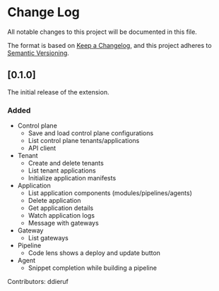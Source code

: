 # Change Log

All notable changes to this project will be documented in this file.

The format is based on [Keep a Changelog](https://keepachangelog.com/en/1.1.0/),
and this project adheres to [Semantic Versioning](https://semver.org/spec/v2.0.0.html).

## [0.1.0]

The initial release of the extension.

### Added

- Control plane
  - Save and load control plane configurations
  - List control plane tenants/applications
  - API client
- Tenant
  - Create and delete tenants
  - List tenant applications
  - Initialize application manifests
- Application
  - List application components (modules/pipelines/agents)
  - Delete application
  - Get application details
  - Watch application logs
  - Message with gateways
- Gateway
  - List gateways
- Pipeline
  - Code lens shows a deploy and update button
- Agent
  - Snippet completion while building a pipeline

Contributors: ddieruf
